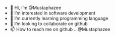 - 👋 Hi, I’m @Mustaphazee
- 👀 I’m interested in software development
- 🌱 I’m currently learning programming language
- 💞️ I’m looking to collaborate on github
- 📫 How to reach me on github ...@Mustaphazee

<!---
Mustaphazee/Mustaphazee is a ✨ special ✨ repository because its `README.md` (this file) appears on your GitHub profile.
You can click the Preview link to take a look at your changes.
--->
